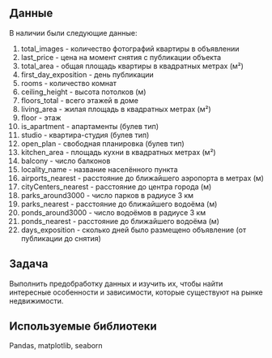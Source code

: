 ## Данные
В наличии были следующие данные:
1. total_images - количество фотографий квартиры в объявлении      
2. last_price - цена на момент снятия с публикации объекта
3. total_area - общая площадь квартиры в квадратных метрах (м²)
4. first_day_exposition - день публикации  
5. rooms - количество комнат                 
6. ceiling_height - высота потолков (м)    
7. floors_total - всего этажей в доме      
8. living_area - жилая площадь в квадратных метрах (м²)         
9. floor - этаж               
10. is_apartment - апартаменты (булев тип)       
11. studio - квартира-студия (булев тип)             
12. open_plan - свободная планировка (булев тип)             
13. kitchen_area - площадь кухни в квадратных метрах (м²)
14. balcony - число балконов
15. locality_name - название населённого пункта
16. airports_nearest - расстояние до ближайшего аэропорта в метрах (м)
17. cityCenters_nearest - расстояние до центра города (м)
18. parks_around3000 - число парков в радиусе 3 км
19. parks_nearest - расстояние до ближайшего водоёма (м)
20. ponds_around3000 - число водоёмов в радиусе 3 км
21. ponds_nearest - расстояние до ближайшего водоёма (м)
22. days_exposition - сколько дней было размещено объявление (от публикации до снятия)   
## Задача
Выполнить предобработку данных и изучить их, чтобы найти интересные особенности и зависимости, которые существуют на рынке недвижимости.
## Используемые библиотеки
Pandas, matplotlib, seaborn
